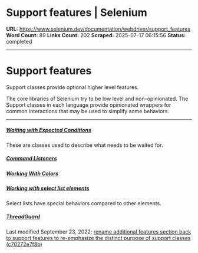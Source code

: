 # Support features | Selenium

**URL:** https://www.selenium.dev/documentation/webdriver/support_features
**Word Count:** 89
**Links Count:** 202
**Scraped:** 2025-07-17 06:15:56
**Status:** completed

---

# Support features

Support classes provide optional higher level features.

The core libraries of Selenium try to be low level and non-opinionated. The Support classes in each language provide opinionated wrappers for common interactions that may be used to simplify some behaviors.

* * *

##### [Waiting with Expected Conditions](https://www.selenium.dev/documentation/webdriver/support_features/expected_conditions/)

These are classes used to describe what needs to be waited for.

##### [Command Listeners](https://www.selenium.dev/documentation/webdriver/support_features/listeners/)

##### [Working With Colors](https://www.selenium.dev/documentation/webdriver/support_features/colors/)

##### [Working with select list elements](https://www.selenium.dev/documentation/webdriver/support_features/select_lists/)

Select lists have special behaviors compared to other elements.

##### [ThreadGuard](https://www.selenium.dev/documentation/webdriver/support_features/thread_guard/)

Last modified September 23, 2022: [rename additional features section back to support features to re-emphasize the distinct purpose of support classes \(c70272e7f8b\)](https://github.com/SeleniumHQ/seleniumhq.github.io/commit/c70272e7f8be03fada236fd1f6dc75e81ec79638)